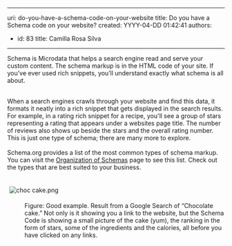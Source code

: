 

---
uri: do-you-have-a-schema-code-on-your-website
title: Do you have a Schema code on your website?
created: YYYY-04-DD 01:42:41
authors:
  - id: 83
    title: Camilla Rosa Silva
---




<span class='intro'> ​Schema is Microdata that helps a search engine read and serve your custom content. The schema markup is in the HTML code of your site. If you’ve ever used rich snippets, you’ll understand exactly what schema is all about.<div><br>When a search engines crawls through your website and find this data, it formats it neatly into a rich snippet that gets displayed in the search results. For example, in a rating rich snippet for a recipe, you'll see a group of stars representing a rating that appears under a websites page title. The number of reviews also shows up beside the stars and the overall rating number. This is just one type of schema; there are many more to explore.</div><div><br>Schema.org provides a list of the most common types of schema markup. You can visit the <a href="https&#58;//schema.org/docs/schemas.html">Organization of Schemas</a> page to see this list. Check out the types that are best suited to your business.<br></div><div><br></div> </span>

<dl class="ssw15-rteElement-ImageArea"><img src="/SiteAssets/do-you-have-a-schema-code-on-your-website/choc%20cake.png" alt="choc cake.png" style="margin&#58;5px;" /></dl><dd class="ssw15-rteElement-FigureGood">​​​​​​​​​Figure&#58; Good example. Result from a Google Search of “Chocolate cake.” Not only is it showing you a link to the website, but the Schema Code is showing a small picture of the cake (yum), the ranking in the form of stars, some of the ingredients and the calories, all before you have clicked on any links.​</dd><p><br><br></p>


